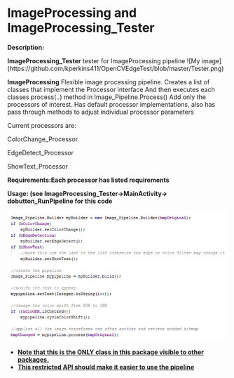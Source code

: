 # ImageProcessing and ImageProcessing_Tester
<p><B>Description:</b><br>
<p><b>ImageProcessing_Tester</b> tester for ImageProcessing pipeline
![My image](https://github.com/kperkins411/OpenCVEdgeTest/blob/master/Tester.png)
<p><b>ImageProcessing</b> Flexible image processing pipeline.  Creates a list of classes that implement the Processor interface
 And then executes each classes process(..) method in Image_Pipeline.Process()
 Add only the processors of interest. Has default processor implementations, also has pass through methods to 
 adjust individual processor parameters
 <p> Current processors are:  
 <p>     ColorChange_Processor
 <p>     EdgeDetect_Processor
 <p>     ShowText_Processor
 
<p><B>Requirements:Each processor has listed requirements<br>
 
 <p>Usage: (see ImageProcessing_Tester->MainActivity-> dobutton_RunPipeline for this code<br>
 
 ![My image](https://github.com/kperkins411/OpenCVEdgeTest/blob/master/PipelineCode.png)


 * <B><U>Note that this is the ONLY class in this package visible to other packages.
 * This restricted API should make it easier to use the pipeline</B></U><BR>
